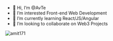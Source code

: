 - 👋 Hi, I’m @AvTe
- 👀 I’m interested Front-end Web Development 
- 🌱 I’m currently learning React/JS/Angular 
- 💞️ I’m looking to collaborate on Web3 Projects 

<!---
AvTe/AvTe is a ✨ special ✨ repository because its `README.md` (this file) appears on your GitHub profile.
You can click the Preview link to take a look at your changes.
--->

![amit171](https://github.com/AvTe/AvTe/assets/52880868/a7f96cba-f02d-4107-b733-a1005b58a0d0)

